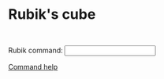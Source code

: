 
# Rubik's cube

<pre><p id="commandHistoryBody"></p></pre>

<!-- onsubmit=... stops the whole page from reloading on form submission -->
<form name="rubikForm" onsubmit="return false">
	<p>
		Rubik command:
		<input name="command" type="text">
	</p>
</form>

<p><a href="https://jeffirwin.github.io/rubik-js/about" title="Command help link" target="_blank">Command help</a></p>

<div id="rubikDiv"></div>

<pre><p id="rubikBody"></p></pre>

<script src="./dist/rubik.js"></script>

